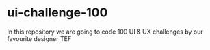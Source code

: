 # ui-challenge-100
In this repository we are going to code 100 UI &amp; UX challenges by our favourite designer TEF
